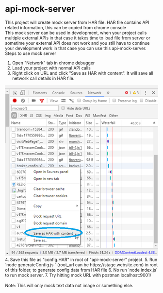 # api-mock-server
This project will create mock server from HAR file. HAR file contains API related information, this can be copied from chrome console
<br>
This mock server can be used in development, when your project calls multiple external APIs in that case it takes time to load file from server or sometime your external API does not work and you still have to continue your development work in that case you can use this api-mock-server.
<br>
Steps to use mock server
1. Open "Network" tab in chrome debugger 
2. Load your project with normal API calls
3. Right click on URL and click "Save as HAR with content". It will save all network call details in HAR file.
<img src="https://raw.githubusercontent.com/sirajpathan/test/master/2018_06_08_16_08_34_.png">
4. Save this file as "config.HAR" in root of "api-mock-server" project.
5. Run `node generateConfig.js <root_url>` (root_url can be https://stage.website.com) in root of this folder, to generate config data from HAR file
6. No run `node index.js` to run mock server.
7. Try hitting mock URL with postman localhost:9001/<sub-path for content>
<br><br>
Note:
This will only mock text data not image or something else.
